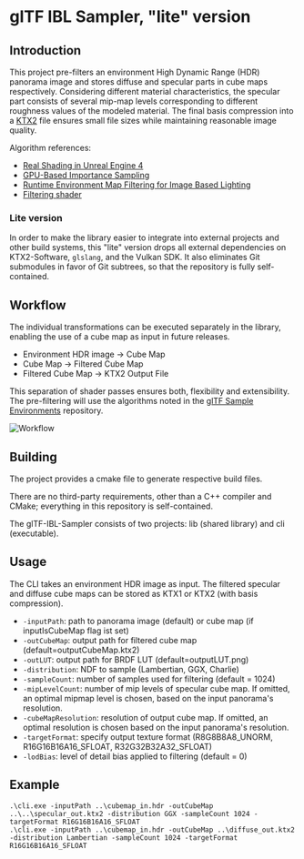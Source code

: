 # glTF IBL Sampler, "lite" version

## Introduction

This project pre-filters an environment High Dynamic Range (HDR) panorama image and stores diffuse and specular parts in cube maps respectively. Considering different material characteristics, the specular part consists of several mip-map levels corresponding to different roughness values of the modeled material. The final basis compression into a [KTX2](https://github.com/KhronosGroup/KTX-Software/tree/ktx2) file ensures small file sizes while maintaining reasonable image quality.

Algorithm references:

* [Real Shading in Unreal Engine 4](https://blog.selfshadow.com/publications/s2013-shading-course/karis/s2013_pbs_epic_notes_v2.pdf)
* [GPU-Based Importance Sampling](https://developer.nvidia.com/gpugems/GPUGems3/gpugems3_ch20.html)
* [Runtime Environment Map Filtering for Image Based Lighting](https://placeholderart.wordpress.com/2015/07/28/implementation-notes-runtime-environment-map-filtering-for-image-based-lighting/)
* [Filtering shader](lib/source/shaders/filter.frag)

### Lite version

In order to make the library easier to integrate into external projects and
other build systems, this "lite" version drops all external dependencies on
KTX2-Software, `glslang`, and the Vulkan SDK. It also eliminates Git submodules
in favor of Git subtrees, so that the repository is fully self-contained.

<!--
The official Khronos [glTF Sample Viewer](https://github.com/KhronosGroup/glTF-Sample-Viewer) is used to clarify, how e.g. a physically-based material has to be lit and rendered. In the [glTF 2.0 reference](https://www.khronos.org/files/gltf20-reference-guide.pdf), the default material model is the Metallic-Roughness-Model. 
-->

## Workflow

The individual transformations can be executed separately in the library, enabling the use of a cube map as input in future releases.  

* Environment HDR image &rightarrow; Cube Map  
* Cube Map &rightarrow; Filtered Cube Map  
* Filtered Cube Map &rightarrow; KTX2 Output File  

This separation of shader passes ensures both, flexibility and extensibility.
The pre-filtering will use the algorithms noted in the [glTF Sample Environments](https://github.com/ux3d/glTF-Sample-Environments) repository.

![Workflow](doc/filterpipeline.png)

## Building

The project provides a cmake file to generate respective build files.

There are no third-party requirements, other than a C++ compiler and CMake;
everything in this repository is self-contained.

The glTF-IBL-Sampler consists of two projects: lib (shared library) and cli (executable). 

## Usage

The CLI takes an environment HDR image as input. The filtered specular and diffuse cube maps can be stored as KTX1 or KTX2 (with basis compression).

* ```-inputPath```: path to panorama image (default) or cube map (if inputIsCubeMap flag ist set)
* ```-outCubeMap```: output path for filtered cube map (default=outputCubeMap.ktx2)
* ```-outLUT```: output path for BRDF LUT (default=outputLUT.png)
* ```-distribution```: NDF to sample (Lambertian, GGX, Charlie)
* ```-sampleCount```: number of samples used for filtering (default = 1024)
* ```-mipLevelCount```: number of mip levels of specular cube map. If omitted, an optimal mipmap level is chosen, based on the input panorama's resolution.
* ```-cubeMapResolution```: resolution of output cube map.  If omitted, an optimal resolution is chosen based on the input panorama's resolution.
* ```-targetFormat```: specify output texture format (R8G8B8A8_UNORM, R16G16B16A16_SFLOAT, R32G32B32A32_SFLOAT)
* ```-lodBias```: level of detail bias applied to filtering (default = 0)

## Example

```
.\cli.exe -inputPath ..\cubemap_in.hdr -outCubeMap ..\..\specular_out.ktx2 -distribution GGX -sampleCount 1024 -targetFormat R16G16B16A16_SFLOAT
.\cli.exe -inputPath ..\cubemap_in.hdr -outCubeMap ..\diffuse_out.ktx2 -distribution Lambertian -sampleCount 1024 -targetFormat R16G16B16A16_SFLOAT
```
